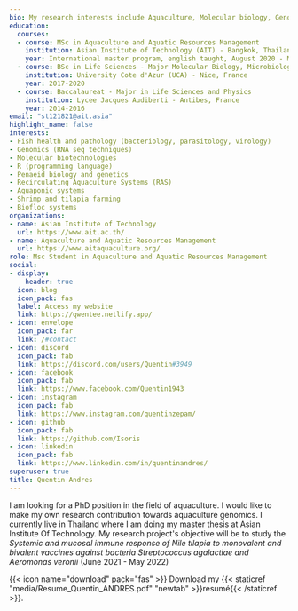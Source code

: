 ```yaml
---
bio: My research interests include Aquaculture, Molecular biology, Genomics and bioinformatics.
education:
  courses:
  - course: MSc in Aquaculture and Aquatic Resources Management
    institution: Asian Institute of Technology (AIT) - Bangkok, Thailand
    year: International master program, english taught, August 2020 - May 2022.
  - course: BSc in Life Sciences - Major Molecular Biology, Microbiology and Genetics
    institution: University Cote d'Azur (UCA) - Nice, France
    year: 2017-2020
  - course: Baccalaureat - Major in Life Sciences and Physics
    institution: Lycee Jacques Audiberti - Antibes, France 
    year: 2014-2016
email: "st121821@ait.asia"
highlight_name: false
interests:
- Fish health and pathology (bacteriology, parasitology, virology)
- Genomics (RNA seq techniques)
- Molecular biotechnologies
- R (programming language)
- Penaeid biology and genetics
- Recirculating Aquaculture Systems (RAS)
- Aquaponic systems
- Shrimp and tilapia farming
- Biofloc systems 
organizations:
- name: Asian Institute of Technology
  url: https://www.ait.ac.th/
- name: Aquaculture and Aquatic Resources Management 
  url: https://www.aitaquaculture.org/
role: Msc Student in Aquaculture and Aquatic Resources Management 
social:
- display:
    header: true
  icon: blog
  icon_pack: fas
  label: Access my website
  link: https://qwentee.netlify.app/
- icon: envelope
  icon_pack: far
  link: /#contact
- icon: discord
  icon_pack: fab
  link: https://discord.com/users/Quentin#3949
- icon: facebook
  icon_pack: fab
  link: https://www.facebook.com/Quentin1943
- icon: instagram
  icon_pack: fab
  link: https://www.instagram.com/quentinzepam/
- icon: github
  icon_pack: fab
  link: https://github.com/Isoris
- icon: linkedin
  icon_pack: fab
  link: https://www.linkedin.com/in/quentinandres/
superuser: true
title: Quentin Andres
---
```


I am looking for a PhD position in the field of aquaculture. I would like to make my own research contribution towards aquaculture genomics. I currently live in Thailand where I am doing my master thesis at Asian Institute Of Technology. My research project's objective will be to study the *Systemic and mucosal immune response of Nile tilapia to monovalent and bivalent vaccines against bacteria Streptococcus agalactiae and Aeromonas veronii* (June 2021 - May 2022)

{{< icon name="download" pack="fas" >}} Download my {{< staticref "media/Resume_Quentin_ANDRES.pdf" "newtab" >}}resumé{{< /staticref >}}.
